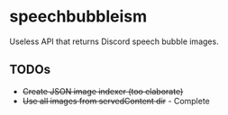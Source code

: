 # speechbubbleism
Useless API that returns Discord speech bubble images.
## TODOs
- ~~Create JSON image indexer (too elaborate)~~
- ~~Use all images from servedContent dir~~ - Complete
